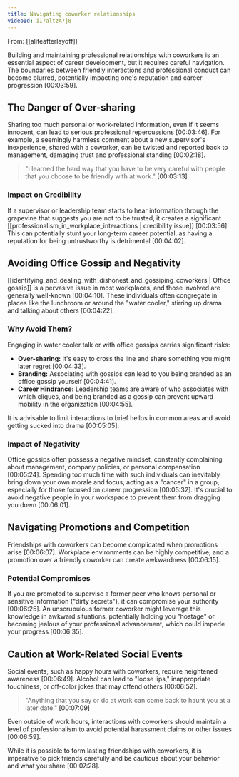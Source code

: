```yaml
---
title: Navigating coworker relationships
videoId: iI7altzA7j8
---
```


From: [[alifeafterlayoff]] <br/> 

Building and maintaining professional relationships with coworkers is an essential aspect of career development, but it requires careful navigation. The boundaries between friendly interactions and professional conduct can become blurred, potentially impacting one's reputation and career progression <a class="yt-timestamp" data-t="00:03:59">[00:03:59]</a>.

## The Danger of Over-sharing

Sharing too much personal or work-related information, even if it seems innocent, can lead to serious professional repercussions <a class="yt-timestamp" data-t="00:03:46">[00:03:46]</a>. For example, a seemingly harmless comment about a new supervisor's inexperience, shared with a coworker, can be twisted and reported back to management, damaging trust and professional standing <a class="yt-timestamp" data-t="00:02:18">[00:02:18]</a>.

> "I learned the hard way that you have to be very careful with people that you choose to be friendly with at work." <a class="yt-timestamp" data-t="00:03:13">[00:03:13]</a>

### Impact on Credibility

If a supervisor or leadership team starts to hear information through the grapevine that suggests you are not to be trusted, it creates a significant [[professionalism_in_workplace_interactions | credibility issue]] <a class="yt-timestamp" data-t="00:03:56">[00:03:56]</a>. This can potentially stunt your long-term career potential, as having a reputation for being untrustworthy is detrimental <a class="yt-timestamp" data-t="00:04:02">[00:04:02]</a>.

## Avoiding Office Gossip and Negativity

[[identifying_and_dealing_with_dishonest_and_gossiping_coworkers | Office gossip]] is a pervasive issue in most workplaces, and those involved are generally well-known <a class="yt-timestamp" data-t="00:04:10">[00:04:10]</a>. These individuals often congregate in places like the lunchroom or around the "water cooler," stirring up drama and talking about others <a class="yt-timestamp" data-t="00:04:22">[00:04:22]</a>.

### Why Avoid Them?

Engaging in water cooler talk or with office gossips carries significant risks:
*   **Over-sharing:** It's easy to cross the line and share something you might later regret <a class="yt-timestamp" data-t="00:04:33">[00:04:33]</a>.
*   **Branding:** Associating with gossips can lead to you being branded as an office gossip yourself <a class="yt-timestamp" data-t="00:04:41">[00:04:41]</a>.
*   **Career Hindrance:** Leadership teams are aware of who associates with which cliques, and being branded as a gossip can prevent upward mobility in the organization <a class="yt-timestamp" data-t="00:04:55">[00:04:55]</a>.

It is advisable to limit interactions to brief hellos in common areas and avoid getting sucked into drama <a class="yt-timestamp" data-t="00:05:05">[00:05:05]</a>.

### Impact of Negativity

Office gossips often possess a negative mindset, constantly complaining about management, company policies, or personal compensation <a class="yt-timestamp" data-t="00:05:24">[00:05:24]</a>. Spending too much time with such individuals can inevitably bring down your own morale and focus, acting as a "cancer" in a group, especially for those focused on career progression <a class="yt-timestamp" data-t="00:05:32">[00:05:32]</a>. It's crucial to avoid negative people in your workspace to prevent them from dragging you down <a class="yt-timestamp" data-t="00:06:01">[00:06:01]</a>.

## Navigating Promotions and Competition

Friendships with coworkers can become complicated when promotions arise <a class="yt-timestamp" data-t="00:06:07">[00:06:07]</a>. Workplace environments can be highly competitive, and a promotion over a friendly coworker can create awkwardness <a class="yt-timestamp" data-t="00:06:15">[00:06:15]</a>.

### Potential Compromises

If you are promoted to supervise a former peer who knows personal or sensitive information ("dirty secrets"), it can compromise your authority <a class="yt-timestamp" data-t="00:06:25">[00:06:25]</a>. An unscrupulous former coworker might leverage this knowledge in awkward situations, potentially holding you "hostage" or becoming jealous of your professional advancement, which could impede your progress <a class="yt-timestamp" data-t="00:06:35">[00:06:35]</a>.

## Caution at Work-Related Social Events

Social events, such as happy hours with coworkers, require heightened awareness <a class="yt-timestamp" data-t="00:06:49">[00:06:49]</a>. Alcohol can lead to "loose lips," inappropriate touchiness, or off-color jokes that may offend others <a class="yt-timestamp" data-t="00:06:52">[00:06:52]</a>.

> "Anything that you say or do at work can come back to haunt you at a later date." <a class="yt-timestamp" data-t="00:07:09">[00:07:09]</a>

Even outside of work hours, interactions with coworkers should maintain a level of professionalism to avoid potential harassment claims or other issues <a class="yt-timestamp" data-t="00:06:59">[00:06:59]</a>.

While it is possible to form lasting friendships with coworkers, it is imperative to pick friends carefully and be cautious about your behavior and what you share <a class="yt-timestamp" data-t="00:07:28">[00:07:28]</a>.